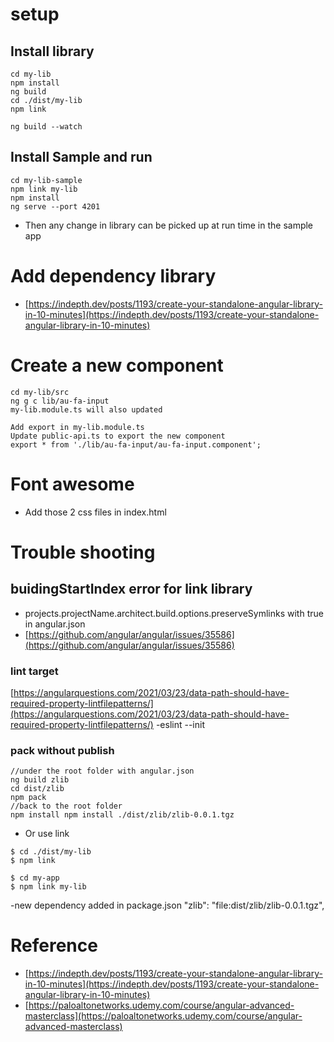 # setup
## Install library
```
cd my-lib
npm install
ng build
cd ./dist/my-lib
npm link

ng build --watch
```

## Install Sample and run
```
cd my-lib-sample
npm link my-lib
npm install
ng serve --port 4201
```
- Then any change in library can be picked up at run time in the sample app

# Add dependency library
- [https://indepth.dev/posts/1193/create-your-standalone-angular-library-in-10-minutes](https://indepth.dev/posts/1193/create-your-standalone-angular-library-in-10-minutes)

# Create a new component
```
cd my-lib/src
ng g c lib/au-fa-input
my-lib.module.ts will also updated

Add export in my-lib.module.ts
Update public-api.ts to export the new component
export * from './lib/au-fa-input/au-fa-input.component';

```
# Font awesome
- Add those 2 css files in index.html
<link href="https://fonts.googleapis.com/icon?family=Material+Icons" rel="stylesheet">

  <link href="https://maxcdn.bootstrapcdn.com/font-awesome/4.7.0/css/font-awesome.min.css" rel="stylesheet">


# Trouble shooting
## buidingStartIndex error for link library
- projects.projectName.architect.build.options.preserveSymlinks with true in angular.json
- [https://github.com/angular/angular/issues/35586](https://github.com/angular/angular/issues/35586)

### lint target
[https://angularquestions.com/2021/03/23/data-path-should-have-required-property-lintfilepatterns/](https://angularquestions.com/2021/03/23/data-path-should-have-required-property-lintfilepatterns/)
-eslint --init 
### pack without publish
```
//under the root folder with angular.json
ng build zlib
cd dist/zlib
npm pack
//back to the root folder
npm install npm install ./dist/zlib/zlib-0.0.1.tgz
```

- Or use link
```
$ cd ./dist/my-lib
$ npm link

$ cd my-app
$ npm link my-lib
```
-new dependency added in package.json
"zlib": "file:dist/zlib/zlib-0.0.1.tgz",

# Reference
- [https://indepth.dev/posts/1193/create-your-standalone-angular-library-in-10-minutes](https://indepth.dev/posts/1193/create-your-standalone-angular-library-in-10-minutes)
- [https://paloaltonetworks.udemy.com/course/angular-advanced-masterclass](https://paloaltonetworks.udemy.com/course/angular-advanced-masterclass)